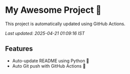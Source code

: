 # My Awesome Project 🚀

This project is automatically updated using GitHub Actions.

_Last updated: 2025-04-21 01:09:16 IST_

## Features
- Auto-update README using Python 🐍
- Auto Git push with GitHub Actions 🤖
